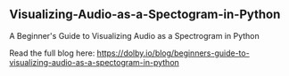 ## Visualizing-Audio-as-a-Spectogram-in-Python
A Beginner's Guide to Visualizing Audio as a Spectrogram in Python

Read the full blog here:
https://dolby.io/blog/beginners-guide-to-visualizing-audio-as-a-spectogram-in-python
